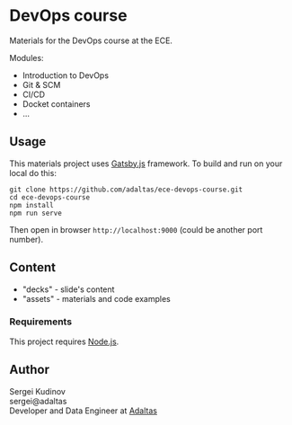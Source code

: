 # DevOps course

Materials for the DevOps course at the ECE.

Modules:
- Introduction to DevOps
- Git & SCM
- CI/CD
- Docket containers
- ...

## Usage

This materials project uses [Gatsby.js](https://www.gatsbyjs.org/) framework.
To build and run on your local do this:

```
git clone https://github.com/adaltas/ece-devops-course.git
cd ece-devops-course
npm install
npm run serve
```

Then open in browser `http://localhost:9000` (could be another port number).

## Content

- "decks" - slide's content
- "assets" - materials and code examples

### Requirements

This project requires [Node.js](https://nodejs.org/en/).

## Author

Sergei Kudinov   
sergei@adaltas   
Developer and Data Engineer at [Adaltas](https://www.adaltas.com/)
